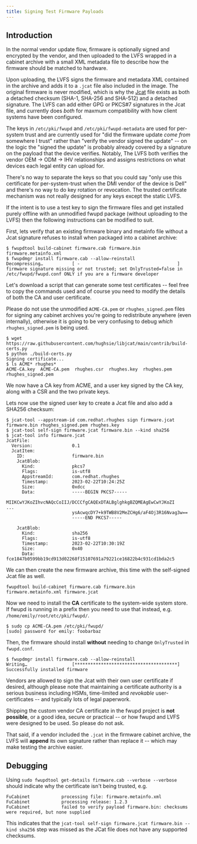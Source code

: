 ```yaml
---
title: Signing Test Firmware Payloads
---
```


## Introduction

In the normal vendor update flow, firmware is optionally signed and encrypted by the vendor, and
then uploaded to the LVFS wrapped in a cabinet archive with a small XML metadata file to describe
how the firmware should be matched to hardware.

Upon uploading, the LVFS signs the firmware and metadata XML contained in the archive and adds it to
a `.jcat` file also included in the image.
The original firmware is never modified, which is why the [Jcat](https://github.com/hughsie/libjcat)
file exists as both a detached checksum (SHA-1, SHA-256 and SHA-512) and a detached signature.
The LVFS can add either GPG or PKCS#7 signatures in the Jcat file, and currently does *both* for
maxmum compatibility with how client systems have been configured.

The keys in `/etc/pki/fwupd` and `/etc/pki/fwupd-metadata` are used for per-system trust and are
currently used for "did the firmware update *come from* somewhere I trust" rather than "verify the
vendor signed the update" -- on the logic the "signed the update" is probably already covered by
a signature on the payload that the device verifies.
Notably, The LVFS both verifies the vendor OEM → ODM → IHV relationships and assigns restrictions
on what devices each legal entity can upload for.

There's no way to separate the keys so that you could say "only use this certificate for
per-system-trust when the DMI vendor of the device is Dell" and there's no way to do key rotation
or revocation.
The trusted certificate mechanism was not really designed for any keys except the static LVFS.

If the intent is to use a test key to sign the firmware files and get installed purely offline with
an unmodified fwupd package (without uploading to the LVFS) then the following instructions can be
modified to suit.

First, lets verify that an existing firmware binary and metainfo file without a Jcat signature
refuses to install when packaged into a cabinet archive:

    $ fwupdtool build-cabinet firmware.cab firmware.bin firmware.metainfo.xml
    $ fwupdmgr install firmware.cab --allow-reinstall
    Decompressing…           [ -                                     ]
    firmware signature missing or not trusted; set OnlyTrusted=false in /etc/fwupd/fwupd.conf ONLY if you are a firmware developer

Let's download a script that can generate some test certificates -- feel free to copy the commands
used and of course you need to modify the details of both the CA and user certificate.

Please do not use the unmodified `ACME-CA.pem` or `rhughes_signed.pem` files for signing any cabinet
archives you're going to redistribute anywhere (even internally), otherwise it is going to be very
confusing to debug *which* `rhughes_signed.pem` is being used.

    $ wget https://raw.githubusercontent.com/hughsie/libjcat/main/contrib/build-certs.py
    $ python ./build-certs.py 
    Signing certificate...
    $ ls ACME* rhughes*
    ACME-CA.key  ACME-CA.pem  rhughes.csr  rhughes.key  rhughes.pem  rhughes_signed.pem

We now have a CA key from ACME, and a user key signed by the CA key, along with a CSR and the two
private keys.

Lets now use the signed user key to create a Jcat file and also add a SHA256 checksum:

    $ jcat-tool --appstream-id com.redhat.rhughes sign firmware.jcat firmware.bin rhughes_signed.pem rhughes.key
    $ jcat-tool self-sign firmware.jcat firmware.bin --kind sha256
    $ jcat-tool info firmware.jcat 
    JcatFile:
      Version:               0.1
      JcatItem:
        ID:                  firmware.bin
        JcatBlob:
          Kind:              pkcs7
          Flags:             is-utf8
          AppstreamId:       com.redhat.rhughes
          Timestamp:         2023-02-22T10:24:25Z
          Size:              0xdcc
          Data:              -----BEGIN PKCS7-----
                             MIIKCwYJKoZIhvcNAQcCoIIJ/DCCCfgCAQExDTALBglghkgBZQMEAgEwCwYJKoZI
    ...
                             ysAcwqcDY7+k9TWB8V2MeZCHg6/aF4Oj3R16Nvag3w==
                             -----END PKCS7-----
                             
        JcatBlob:
          Kind:              sha256
          Flags:             is-utf8
          Timestamp:         2023-02-22T10:30:19Z
          Size:              0x40
          Data:              fce1847b0599bb19cd913d02268f15107691a79221ce16822b4c931cd1bda2c5

We can then create the new firmware archive, this time with the self-signed Jcat file as well.

    fwupdtool build-cabinet firmware.cab firmware.bin firmware.metainfo.xml firmware.jcat

Now we need to install the **CA** certificate to the system-wide system store.
If fwupd is running in a prefix then you need to use that instead, e.g. `/home/emily/root/etc/pki/fwupd/`.

    $ sudo cp ACME-CA.pem /etc/pki/fwupd/
    [sudo] password for emily: foobarbaz

Then, the firmware should install **without** needing to change `OnlyTrusted` in `fwupd.conf`.

    $ fwupdmgr install firmware.cab --allow-reinstall
    Writing…                 [***************************************]
    Successfully installed firmware

Vendors are allowed to sign the Jcat with their own user certificate if desired, although please
note that maintaining a certificate authority is a serious business including HSMs, time-limited
and *revokable* user-certificates -- and typically lots of legal paperwork.

Shipping the custom vendor CA certificate in the fwupd project is **not possible**, or a good idea,
secure or practical -- or how fwupd and LVFS were designed to be used. So please do not ask.

That said, if a vendor included the `.jcat` in the firmware cabinet archive, the LVFS will
**append** its own signature rather than replace it -- which may make testing the archive easier.

## Debugging

Using `sudo fwupdtool get-details firmware.cab --verbose --verbose` should indicate why the
certificate isn't being trusted, e.g.

    FuCabinet            processing file: firmware.metainfo.xml
    FuCabinet            processing release: 1.2.3
    FuCabinet            failed to verify payload firmware.bin: checksums were required, but none supplied

This indicates that the `jcat-tool self-sign firmware.jcat firmware.bin --kind sha256` step was
missed as the JCat file does not have any supported checksums.
